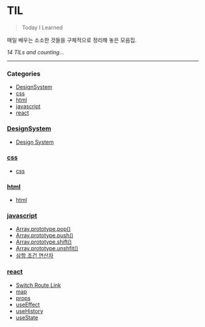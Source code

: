 # TIL
> Today I Learned

매일 배우는 소소한 것들을 구체적으로 정리해 놓은 모음집.


_14 TILs and counting..._

---

### Categories

- [DesignSystem](#DesignSystem)
- [css](#css)
- [html](#html)
- [javascript](#javascript)
- [react](#react)

### [DesignSystem](#DesignSystem)
- [Design System](DesignSystem/designSystem.md)

### [css](#css)
- [css](css/css.md)

### [html](#html)
- [html](html/html.md)

### [javascript](#javascript)
- [Array.prototype.pop()](javascript/Array.prototype.pop.md)
- [Array.prototype.push()](javascript/Array.prototype.push.md)
- [Array.prototype.shift()](javascript/Array.prototype.shift.md)
- [Array.prototype.unshfit()](javascript/Array.prototype.unshift.md)
- [삼항 조건 연산자](javascript/삼항조건연산자.md)

### [react](#react)
- [Switch,Route,Link](react/Switch_Route_Link.md)
- [map](react/map.md)
- [props](react/props.md)
- [useEffect](react/useEffect.md)
- [useHistory](react/useHIstory.md)
- [useState](react/useState.md)

[1]: https://simonwillison.net/2020/Apr/20/self-rewriting-readme/
[2]: https://github.com/jbranchaud/til

